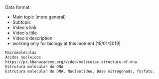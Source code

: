 Data format:
- Main topic (more general)
- Subtopic
- Video's link
- Video's title
- Video's description
- working only for biology at this moment (15/01/2019)
```sh
Macromoléculas
Ácidos nucleicos
https://pt.khanacademy.org/video/molecular-structure-of-dna
Estrutura molecular do DNA
Estrutura molecular do DNA. Nucleotideo. Base nitrogenada, fosfato.
```
